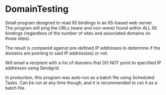 # DomainTesting

Small program designed to read IIS bindings in an IIS-based web server. The program will ping the URLs (www and non-www) found
within ALL IIS bindings (regardless of the number of sites and associated domains on those sites).

The result is compared against pre-defined IP addresses to determine if the domains are pointing to said IP address(es) or not.

Will email a recipient with a list of domains that DO NOT point to specified IP addresses using Sendgrid.

In production, this program was auto-run as a batch file using Scheduled Tasks. Can be run at any time though, and it is recommended to run it as a batch file.
